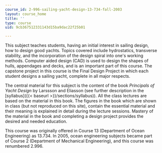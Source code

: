 ```yaml
---
course_id: 2-996-sailing-yacht-design-13-734-fall-2003
layout: course_home
title: ''
type: course
uid: 9cb367512331143d15ba9dac22f25b01

---
```

This subject teaches students, having an initial interest in sailing design, how to design good yachts. Topics covered include hydrostatics, transverse stability, and the incorporation of the design spiral into one's working methods. Computer aided design (CAD) is used to design the shapes of hulls, appendages and decks, and is an important part of this course. The capstone project in this course is the Final Design Project in which each student designs a sailing yacht, complete in all major respects.

The central material for this subject is the content of the book _Principals of Yacht Design_ by Larssson and Eliasson (see further description in the [syllabus]({{< baseurl >}}/sections/syllabus)). All the class lectures are based on the material in this book. The figures in the book which are shown in class (but not reproduced on this site), contain the essential material and their meaning is explained in detail during the lecture sessions. Mastery of the material in the book and completing a design project provides the desired and needed education.

This course was originally offered in Course 13 (Department of Ocean Engineering) as 13.734. In 2005, ocean engineering subjects became part of Course 2 (Department of Mechanical Engineering), and this course was renumbered 2.996.
